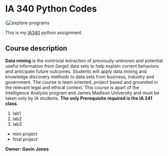 # IA 340 Python Codes

(![explore-programs](https://github.com/user-attachments/assets/fc82ef16-5190-4614-b40d-9659b6344473)



This is my [IA340](https://catalog.jmu.edu/preview_course_nopop.php?catoid=50&coid=258336) python assignment.

## Course description

**Data mining** is the nontrivial extraction of previously unknown and potential useful information from (large) data sets to help explain current behaviors and anticipate future outcomes. Students will apply data mining and knowledge discovery methods to data sets from business, industry and government. The course is team oriented, project based and grounded in the relevant legal and ethical context.
This course is apart of the Intelligence Analysis program and James Madison University and must be taken only by IA students. **The only Prerequisite required is the IA 241 class.**

1. lab1
2. lab2
3. lab3

- mini project
- final project

**Owner: Gavin Jones**
